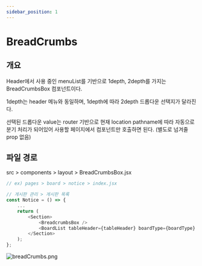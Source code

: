 ```yaml
---
sidebar_position: 1
---
```


# BreadCrumbs

## 개요

Header에서 사용 중인 menuList를 기반으로 1depth, 2depth를 가지는 BreadCrumbsBox 컴포넌트이다.

1depth는 header 메뉴와 동일하며, 1depth에 따라 2depth 드롭다운 선택지가 달라진다.

선택된 드롭다운 value는 router 기반으로 현재 location pathname에 따라 자동으로 분기 처리가 되어있어 사용할 페이지에서 컴포넌트만 호출하면 된다. (별도로 넘겨줄 prop 없음)

## 파일 경로

src > components > layout > BreadCrumbsBox.jsx

```js
// ex) pages > board > notice > index.jsx

// 게시판 관리 > 게시판 목록
const Notice = () => {
    ...
    return (
        <Section>
            <BreadcrumbsBox />
            <BoardList tableHeader={tableHeader} boardType={boardType} />
        </Section>
    );
};
```

![breadCrumbs.png](/images/navigation/breadCrumbs.png)
